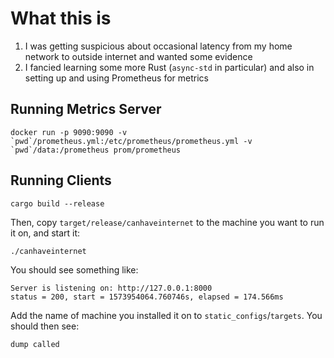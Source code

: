 # What this is

1. I was getting suspicious about occasional latency from my home network to outside internet and wanted some evidence
2. I fancied learning some more Rust (`async-std` in particular) and also in setting up and using Prometheus for metrics

## Running Metrics Server

    docker run -p 9090:9090 -v `pwd`/prometheus.yml:/etc/prometheus/prometheus.yml -v `pwd`/data:/prometheus prom/prometheus

## Running Clients

    cargo build --release

Then, copy `target/release/canhaveinternet` to the machine you want to run it on, and start it:

    ./canhaveinternet

You should see something like:

    Server is listening on: http://127.0.0.1:8000
    status = 200, start = 1573954064.760746s, elapsed = 174.566ms

Add the name of machine you installed it on to `static_configs`/`targets`. You should then see:

    dump called
